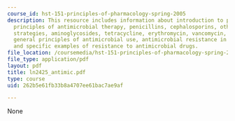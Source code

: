 ```yaml
---
course_id: hst-151-principles-of-pharmacology-spring-2005
description: This resource includes information about introduction to pharmacologic
  principles of antimicrobial therapy, penicillins, cephalosporins, other beta-lactam
  strategies, aminoglycosides, tetracycline, erythromycin, vancomycin, fluoroquinolones,
  general principles of antimicrobial use, antimicrobial resistance in the new millennium
  and specific examples of resistance to antimicrobial drugs.
file_location: /coursemedia/hst-151-principles-of-pharmacology-spring-2005/262b5e61fb33b8a4707ee61bac7ae9af_ln2425_antimic.pdf
file_type: application/pdf
layout: pdf
title: ln2425_antimic.pdf
type: course
uid: 262b5e61fb33b8a4707ee61bac7ae9af

---
```

None
